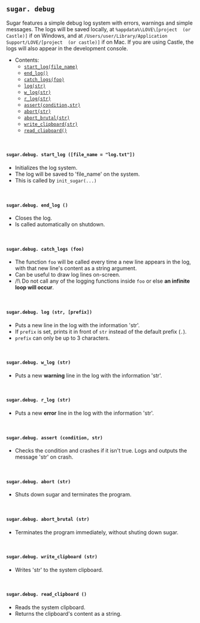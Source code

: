 ## `sugar. debug`
Sugar features a simple debug log system with errors, warnings and simple messages.
The logs will be saved locally, at `%appdata%\LOVE\[project  (or Castle)]` if on Windows, and at `/Users/user/Library/Application Support/LOVE/[project  (or castle)]` if on Mac.
If you are using Castle, the logs will also appear in the development console.

- Contents:
  - [`start_log(file_name)`](#sugardebug-start_log-file_name--logtxt)
  - [`end_log()`](#sugardebug-end_log-)
  - [`catch_logs(foo)`](#sugardebug-catch_logs-foo)
  - [`log(str)`](#sugardebug-log-str-prefix)
  - [`w_log(str)`](#sugardebug-w_log-str)
  - [`r_log(str)`](#sugardebug-r_log-str)
  - [`assert(condition,str)`](#sugardebug-assert-condition-str)
  - [`abort(str)`](#sugardebug-abort-str)
  - [`abort_brutal(str)`](#sugardebug-abort_brutal-str)
  - [`write_clipboard(str)`](#sugardebug-write_clipboard-str)
  - [`read_clipboard()`](#sugardebug-read_clipboard-)

&#8202;

#### `sugar.debug. start_log ([file_name = "log.txt"])`
- Initializes the log system.
- The log will be saved to 'file_name' on the system.
- This is called by `init_sugar(...)`

&#8202;

#### `sugar.debug. end_log ()`
- Closes the log.
- Is called automatically on shutdown.

&#8202;

#### `sugar.debug. catch_logs (foo)`
- The function `foo` will be called every time a new line appears in the log, with that new line's content as a string argument.
- Can be useful to draw log lines on-screen.
- /!\ Do not call any of the logging functions inside `foo` or else **an infinite loop will occur**.

&#8202;

#### `sugar.debug. log (str, [prefix])`
- Puts a new line in the log with the information 'str'.
- If `prefix` is set, prints it in front of `str` instead of the default prefix (` . `).
- `prefix` can only be up to 3 characters.

&#8202;

#### `sugar.debug. w_log (str)`
- Puts a new **warning** line in the log with the information 'str'.

&#8202;

#### `sugar.debug. r_log (str)`
- Puts a new **error** line in the log with the information 'str'.

&#8202;

#### `sugar.debug. assert (condition, str)`
- Checks the condition and crashes if it isn't true. Logs and outputs the message 'str' on crash.

&#8202;

#### `sugar.debug. abort (str)`
- Shuts down sugar and terminates the program.

&#8202;

#### `sugar.debug. abort_brutal (str)`
- Terminates the program immediately, without shuting down sugar.

&#8202;

#### `sugar.debug. write_clipboard (str)`
- Writes 'str' to the system clipboard.

&#8202;

#### `sugar.debug. read_clipboard ()`
- Reads the system clipboard.
- Returns the clipboard's content as a string.
